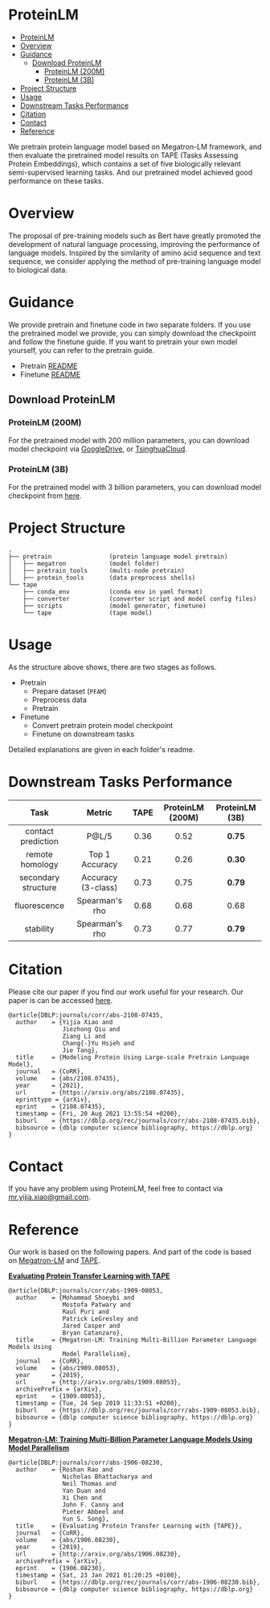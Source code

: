 # ProteinLM


- [ProteinLM](#proteinlm)
- [Overview](#overview)
- [Guidance](#guidance)
  - [Download ProteinLM](#download-proteinlm)
    - [ProteinLM (200M)](#proteinlm-200m)
    - [ProteinLM (3B)](#proteinlm-3b)
- [Project Structure](#project-structure)
- [Usage](#usage)
- [Downstream Tasks Performance](#downstream-tasks-performance)
- [Citation](#citation)
- [Contact](#contact)
- [Reference](#reference)


We pretrain protein language model based on Megatron-LM framework, and then evaluate the pretrained model results on TAPE (Tasks Assessing Protein Embeddings), which contains a set of five biologically relevant semi-supervised learning tasks. And our pretrained model achieved good performance on these tasks.



# Overview

The proposal of pre-training models such as Bert have greatly promoted the development of natural language processing, improving the performance of language models. Inspired by the similarity of amino acid sequence and text sequence, we consider applying the method of pre-training language model to biological data. 


# Guidance
We provide pretrain and finetune code in two separate folders. If you use the pretrained model we provide, you can simply download the checkpoint and follow the finetune guide. If you want to pretrain your own model yourself, you can refer to the pretrain guide.
- Pretrain [README](./pretrain/README.md)
- Finetune [README](./tape/README.md)

## Download ProteinLM
### ProteinLM (200M) 
For the pretrained model with 200 million parameters,
you can download model checkpoint via [GoogleDrive](https://drive.google.com/file/d/1BkJn_7y7LNWyxntaAPa333jDGIVoTbrs/view?usp=sharing), or [TsinghuaCloud](https://cloud.tsinghua.edu.cn/f/f62bef666bc742ebb7c2/?dl=1).

### ProteinLM (3B) 
For the pretrained model with 3 billion parameters,
you can download model checkpoint from [here](https://resource.wudaoai.cn/).


# Project Structure
```
.
├── pretrain                (protein language model pretrain)
│   ├── megatron            (model folder)
│   ├── pretrain_tools      (multi-node pretrain)
│   ├── protein_tools       (data preprocess shells)
└── tape
    ├── conda_env           (conda env in yaml format)
    ├── converter           (converter script and model config files)
    ├── scripts             (model generator, finetune)
    └── tape                (tape model)
```

# Usage

As the structure above shows, there are two stages as follows.

- Pretrain
  - Prepare dataset (`PFAM`)
  - Preprocess data
  - Pretrain
- Finetune
  - Convert pretrain protein model checkpoint
  - Finetune on downstream tasks

Detailed explanations are given in each folder's readme.


# Downstream Tasks Performance

| Task | Metric | TAPE | ProteinLM (200M) | ProteinLM (3B) |  
|:-:|:-:|:-:|:-:|:-:|
| contact prediction  | P@L/5               | 0.36 | 0.52 | **0.75** |
| remote homology     | Top 1 Accuracy      | 0.21 | 0.26 | **0.30** |
| secondary structure | Accuracy (3-class)  | 0.73 | 0.75 | **0.79** |
| fluorescence        | Spearman's rho      | 0.68 | 0.68 | 0.68 |
| stability           | Spearman's rho      | 0.73 | 0.77 | **0.79** |


# Citation
Please cite our paper if you find our work useful for your research. Our paper is can be accessed [here](https://arxiv.org/abs/2108.07435).
```
@article{DBLP:journals/corr/abs-2108-07435,
  author    = {Yijia Xiao and
               Jiezhong Qiu and
               Ziang Li and
               Chang{-}Yu Hsieh and
               Jie Tang},
  title     = {Modeling Protein Using Large-scale Pretrain Language Model},
  journal   = {CoRR},
  volume    = {abs/2108.07435},
  year      = {2021},
  url       = {https://arxiv.org/abs/2108.07435},
  eprinttype = {arXiv},
  eprint    = {2108.07435},
  timestamp = {Fri, 20 Aug 2021 13:55:54 +0200},
  biburl    = {https://dblp.org/rec/journals/corr/abs-2108-07435.bib},
  bibsource = {dblp computer science bibliography, https://dblp.org}
}
```


# Contact
If you have any problem using ProteinLM, feel free to contact via [mr.yijia.xiao@gmail.com](mailto:mr.yijia.xiao@gmail.com).


# Reference

Our work is based on the following papers. And part of the code is based on [Megatron-LM](https://github.com/NVIDIA/Megatron-LM) and [TAPE](https://github.com/songlab-cal/tape).


[__Evaluating Protein Transfer Learning with TAPE__](https://arxiv.org/abs/1906.08230v1)
```
@article{DBLP:journals/corr/abs-1909-08053,
  author    = {Mohammad Shoeybi and
               Mostofa Patwary and
               Raul Puri and
               Patrick LeGresley and
               Jared Casper and
               Bryan Catanzaro},
  title     = {Megatron-LM: Training Multi-Billion Parameter Language Models Using
               Model Parallelism},
  journal   = {CoRR},
  volume    = {abs/1909.08053},
  year      = {2019},
  url       = {http://arxiv.org/abs/1909.08053},
  archivePrefix = {arXiv},
  eprint    = {1909.08053},
  timestamp = {Tue, 24 Sep 2019 11:33:51 +0200},
  biburl    = {https://dblp.org/rec/journals/corr/abs-1909-08053.bib},
  bibsource = {dblp computer science bibliography, https://dblp.org}
}
```


[__Megatron-LM: Training Multi-Billion Parameter Language Models Using Model Parallelism__](https://arxiv.org/abs/1909.08053v4)
```
@article{DBLP:journals/corr/abs-1906-08230,
  author    = {Roshan Rao and
               Nicholas Bhattacharya and
               Neil Thomas and
               Yan Duan and
               Xi Chen and
               John F. Canny and
               Pieter Abbeel and
               Yun S. Song},
  title     = {Evaluating Protein Transfer Learning with {TAPE}},
  journal   = {CoRR},
  volume    = {abs/1906.08230},
  year      = {2019},
  url       = {http://arxiv.org/abs/1906.08230},
  archivePrefix = {arXiv},
  eprint    = {1906.08230},
  timestamp = {Sat, 23 Jan 2021 01:20:25 +0100},
  biburl    = {https://dblp.org/rec/journals/corr/abs-1906-08230.bib},
  bibsource = {dblp computer science bibliography, https://dblp.org}
}
```

